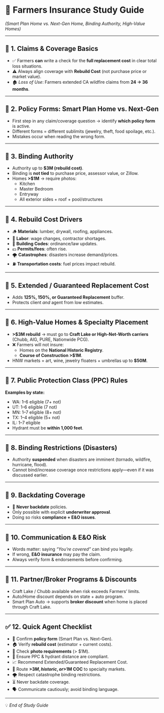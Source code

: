 # 📘 Farmers Insurance Study Guide  
*(Smart Plan Home vs. Next-Gen Home, Binding Authority, High-Value Homes)*  

---

## 🔹 1. Claims & Coverage Basics
- ✅ Farmers **can** write a check for the **full replacement cost** in clear total loss situations.  
- ⚠️ Always align coverage with **Rebuild Cost** (not purchase price or market value).  
- 🏚️ *Loss of Use*: Farmers extended CA wildfire claims from **24 → 36 months**.  

---

## 🔹 2. Policy Forms: Smart Plan Home vs. Next-Gen
- First step in any claim/coverage question → identify **which policy form** is active.  
- Different forms = different sublimits (jewelry, theft, food spoilage, etc.).  
- Mistakes occur when reading the wrong form.  

---

## 🔹 3. Binding Authority
- Authority up to **$3M (rebuild cost)**.  
- Binding is **not tied** to purchase price, assessor value, or Zillow.  
- Homes **>$1M** → require photos:  
  - Kitchen  
  - Master Bedroom  
  - Entryway  
  - All exterior sides + roof + pool/structures  

---

## 🔹 4. Rebuild Cost Drivers
- 🪵 **Materials**: lumber, drywall, roofing, appliances.  
- 👷 **Labor**: wage changes, contractor shortages.  
- 📜 **Building Codes**: ordinance/law updates.  
- 💵 **Permits/fees**: often rise.  
- 🌪️ **Catastrophes**: disasters increase demand/prices.  
- ⛽ **Transportation costs**: fuel prices impact rebuild.  

---

## 🔹 5. Extended / Guaranteed Replacement Cost
- Adds **125%, 150%, or Guaranteed Replacement** buffer.  
- Protects client *and* agent from low estimates.  

---

## 🔹 6. High-Value Homes & Specialty Placement
- **>$3M rebuild** → must go to **Craft Lake or High-Net-Worth carriers** (Chubb, AIG, PURE, Nationwide PCG).  
- ❌ Farmers will not insure:  
  - Homes on the **National Historic Registry**.  
  - **Course of Construction >$1M**.  
- HNW markets = art, wine, jewelry floaters + umbrellas up to **$50M**.  

---

## 🔹 7. Public Protection Class (PPC) Rules
**Examples by state:**  
- WA: 1–6 eligible (7+ not)  
- UT: 1–6 eligible (7 not)  
- MN: 1–7 eligible (8+ not)  
- TX: 1–4 eligible (5+ not)  
- IL: 1–7 eligible  
- Hydrant must be **within 1,000 feet**.  

---

## 🔹 8. Binding Restrictions (Disasters)
- Authority **suspended** when disasters are imminent (tornado, wildfire, hurricane, flood).  
- Cannot bind/increase coverage once restrictions apply—even if it was discussed earlier.  

---

## 🔹 9. Backdating Coverage
- 🚫 **Never backdate** policies.  
- Only possible with explicit **underwriter approval**.  
- Doing so risks **compliance + E&O issues**.  

---

## 🔹 10. Communication & E&O Risk
- Words matter: saying *“You’re covered”* can bind you legally.  
- If wrong, **E&O insurance** may pay the claim.  
- Always verify form & endorsements before confirming.  

---

## 🔹 11. Partner/Broker Programs & Discounts
- Craft Lake / Chubb available when risk exceeds Farmers’ limits.  
- Auto/Home discount depends on state + auto program.  
- Smart Plan Auto → supports **broker discount** when home is placed through Craft Lake.  

---

## ✅ 12. Quick Agent Checklist
- 🔎 Confirm **policy form** (Smart Plan vs. Next-Gen).  
- 🏠 Verify **rebuild cost** (estimator + current costs).  
- 📸 Check **photo requirements** (> $1M).  
- 🚒 Ensure PPC & hydrant distance are compliant.  
- 📈 Recommend Extended/Guaranteed Replacement Cost.  
- 🏦 Route **>$3M, historic, or >$1M COC** to specialty markets.  
- 🌪️ Respect catastrophe binding restrictions.  
- ⏳ Never backdate coverage.  
- 🗣️ Communicate cautiously; avoid binding language.  

---

💡 *End of Study Guide*  
